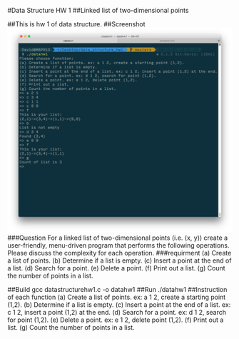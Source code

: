 #Data Structure HW 1
##Linked list of two-dimensional points

##This is hw 1 of data structure.
##Screenshot
![preview](1.png)
###Question
For a linked list of two-dimensional points (i.e. (x, y)) create a user-friendly, menu-driven program
that performs the following operations. Please discuss the complexity for each operation.
###requirment
(a) Create a list of points.
(b) Determine if a list is empty.
(c) Insert a point at the end of a list.
(d) Search for a point.
(e) Delete a point.
(f) Print out a list.
(g) Count the number of points in a list.

##Build
	gcc datastructurehw1.c -o datahw1
##Run
	./datahw1
##Instruction of each function 
	(a) Create a list of points. ex: a 1 2, create a starting point (1,2).
	(b) Determine if a list is empty.
	(c) Insert a point at the end of a list. ex: c 1 2, insert a point (1,2) at the end.
	(d) Search for a point. ex: d 1 2, search for point (1,2).
	(e) Delete a point. ex: e 1 2, delete point (1,2).
	(f) Print out a list.
	(g) Count the number of points in a list.